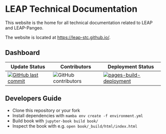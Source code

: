 # LEAP Technical Documentation

This website is the home for all technical documentation related to LEAP and LEAP-Pangeo.

The website is located at <https://leap-stc.github.io/>.

## Dashboard

| Update Status                                                                                                                                  | Contributors                                                                                   | Deployment Status                                                                                                                                                                                                                   |
| ---------------------------------------------------------------------------------------------------------------------------------------------- | ---------------------------------------------------------------------------------------------- | ----------------------------------------------------------------------------------------------------------------------------------------------------------------------------------------------------------------------------------- |
| [![GitHub last commit](https://img.shields.io/github/last-commit/leap-stc/leap-stc.github.io)](https://github.com/leap-stc/leap-stc.github.io) | ![GitHub contributors](https://img.shields.io/github/contributors/leap-stc/leap-stc.github.io) | [![pages-build-deployment](https://github.com/leap-stc/leap-stc.github.io/actions/workflows/pages/pages-build-deployment/badge.svg)](https://github.com/leap-stc/leap-stc.github.io/actions/workflows/pages/pages-build-deployment) |

## Developers Guide

- Clone this repository or your fork
- Install dependencies with `mamba env create -f environment.yml`
- Build book with `jupyter-book build book/`
- Inspect the book with e.g. `open book/_build/html/index.html`
